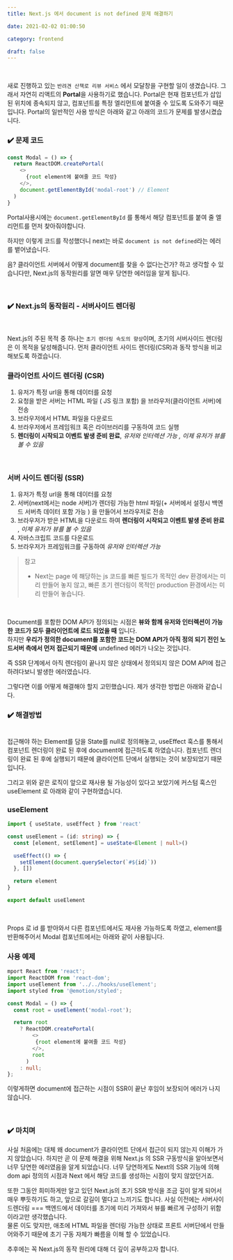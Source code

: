 ```yaml
---
title: Next.js 에서 document is not defined 문제 해결하기

date: 2021-02-02 01:00:50

category: frontend

draft: false
---
```


<br/>

새로 진행하고 있는 `반려견 산책로 리뷰 서비스` 에서 모달창을 구현할 일이 생겼습니다. 그래서 자연히 리액트의 **Portal**을 사용하기로 했습니다. Portal은 현재 컴포넌트가 삽입된 위치에 종속되지 않고, 컴포넌트를 특정 엘리먼트에 붙여줄 수 있도록 도와주기 때문입니다. Portal의 일반적인 사용 방식은 아래와 같고 아래의 코드가 문제를 발생시켰습니다. <br/>

### ✔️ 문제 코드

```javascript
const Modal = () => {
  return ReactDOM.createPortal(
    <>
      {root element에 붙여줄 코드 작성}
    </>,
    document.getElementById('modal-root') // Element
  )
}
```

Portal사용시에는 `document.getElementById` 를 통해서 해당 컴포넌트를 붙여 줄 엘리먼트를 먼저 찾아줘야합니다. <br/>

하지만 이렇게 코드를 작성했더니 next는 바로 `document is not defined`라는 에러를 뱉어냈습니다.

음? 클라이언트 서버에서 어떻게 document를 찾을 수 없다는건가? 하고 생각할 수 있습니다만, Next.js의 동작원리를 알면 매우 당연한 에러임을 알게 됩니다.

<br/>

### ✔️ Next.js의 동작원리 - 서버사이드 렌더링

<br/>

Next.js의 주된 목적 중 하나는 `초기 렌더링 속도의 향상`이며, 초기의 서버사이드 렌더링은 이 목적을 달성해줍니다. 먼저 클라이언트 사이드 렌더링(CSR)과 동작 방식을 비교해보도록 하겠습니다. <br/>

### 클라이언트 사이드 렌더링 (CSR)

1. 유저가 특정 url을 통해 데이터를 요청
2. 요청을 받은 서버는 HTML 파일 ( JS 링크 포함) 을 브라우저(클라이언트 서버)에 전송
3. 브라우저에서 HTML 파일을 다운로드
4. 브라우저에서 프레임워크 혹은 라이브러리를 구동하여 코드 실행
5. **렌더링이 시작되고 이벤트 발생 준비 완료**, _유저와 인터렉션 가능 , 이제 유저가 뷰를 볼 수 있음_

<br/>

### 서버 사이드 렌더링 (SSR)

1. 유저가 특정 url을 통해 데이터를 요청
2. 서버(next에서는 node 서버)가 렌더링 가능한 html 파일(+ 서버에서 설정시 백엔드 서버측 데이터 포함 가능 ) 을 만들어서 브라우저로 전송
3. 브라우저가 받은 HTML을 다운로드 하여 **렌더링이 시작되고 이벤트 발생 준비 완료** , _이제 유저가 뷰를 볼 수 있음_
4. 자바스크립트 코드를 다운로드
5. 브라우저가 프레임워크를 구동하여 _유저와 인터렉션 가능_

> 참고
>
> - Next는 page 에 해당하는 js 코드를 빠른 빌드가 목적인 dev 환경에서는 미리 만들어 놓지 않고, 빠른 초기 렌더링이 목적인 production 환경에서는 미리 만들어 놓습니다.

<br/>

Document를 포함한 DOM API가 정의되는 시점은 **뷰와 함께 유저와 인터렉션이 가능한 코드가 모두 클라이언트에 로드 되었을 때** 입니다. <br/> 하지만 **우리가 정의한 document를 포함한 코드는 DOM API가 아직 정의 되기 전인 노드서버 측에서 먼저 접근되기 때문에** undefined 에러가 나오는 것입니다.

즉 SSR 단계에서 아직 렌더링이 끝나지 않은 상태에서 정의되지 않은 DOM API에 접근하려다보니 발생한 에러였습니다. <br/>

그렇다면 이를 어떻게 해결해야 할지 고민했습니다. 제가 생각한 방법은 아래와 같습니다. <br/>

### ✔️ 해결방법

<br/>
접근해야 하는 Element를 담을 State를 null로 정의해놓고, useEffect 훅스를 통해서 컴포넌트 렌더링이 완료 된 후에 document에 접근하도록 하였습니다. 컴포넌트 렌더링이 완료 된 후에 실행되기 때문에 클라이언트 단에서 실행되는 것이 보장되었기 때문입니다.

그리고 위와 같은 로직이 앞으로 재사용 될 가능성이 있다고 보았기에 커스텀 훅스인 useElement 로 아래와 같이 구현하였습니다. <br/>

### useElement

```typescript
import { useState, useEffect } from 'react'

const useElement = (id: string) => {
  const [element, setElement] = useState<Element | null>()

  useEffect(() => {
    setElement(document.querySelector(`#${id}`))
  }, [])

  return element
}

export default useElement
```

<br/>

Props 로 id 를 받아와서 다른 컴포넌트에서도 재사용 가능하도록 하였고, element를 반환해주어서 Modal 컴포넌트에서는 아래와 같이 사용됩니다. <br/>

### 사용 예제

```typescript
mport React from 'react';
import ReactDOM from 'react-dom';
import useElement from '../../hooks/useElement';
import styled from '@emotion/styled';

const Modal = () => {
  const root = useElement('modal-root');

  return root
    ? ReactDOM.createPortal(
        <>
       	 {root element에 붙여줄 코드 작성}
        </>,
        root
      )
    : null;
};
```

이렇게하면 document에 접근하는 시점이 SSR이 끝난 후임이 보장되어 에러가 나지 않습니다.

<br/>

### ✔️ 마치며

사실 처음에는 대체 왜 document가 클라이언트 단에서 접근이 되지 않는지 이해가 가지 않았습니다. 하지만 곧 이 문제 해결을 위해 Next.js 의 SSR 구동방식을 알아보면서 너무 당연한 에러였음을 알게 되었습니다. 너무 당연하게도 Next의 SSR 기능에 의해 dom api 정의의 시점과 Next 에서 해당 코드를 생성하는 시점이 맞지 않았던거죠. <br/>

또한 그동안 희미하게만 알고 있던 Next.js의 초기 SSR 방식을 조금 깊이 알게 되어서 매우 뿌듯하기도 하고, 앞으로 갈길이 멀다고 느끼기도 합니다. 사실 이전에는 서버사이드렌더링 === 백엔드에서 데이터를 초기에 미리 가져와서 뷰를 빠르게 구성하기 위함 이라고만 생각했습니다. <br/>물론 이도 맞지만, 애초에 HTML 파일을 렌더링 가능한 상태로 프론트 서버단에서 만들어와주기 때문에 초기 구동 자체가 빠름을 이해 할 수 있었습니다.

추후에는 꼭 Next.js의 동작 원리에 대해 더 깊이 공부하고자 합니다.

 <br/>
